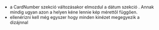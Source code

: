 - a CardNumber szekció változásakor elmozdul a dátum szekció . Annak mindig ugyan azon a helyen kéne lennie kép mérettől függően.
- ellenérizni kell még egyszer hogy minden kinézet megegyezik a dizájnnal
